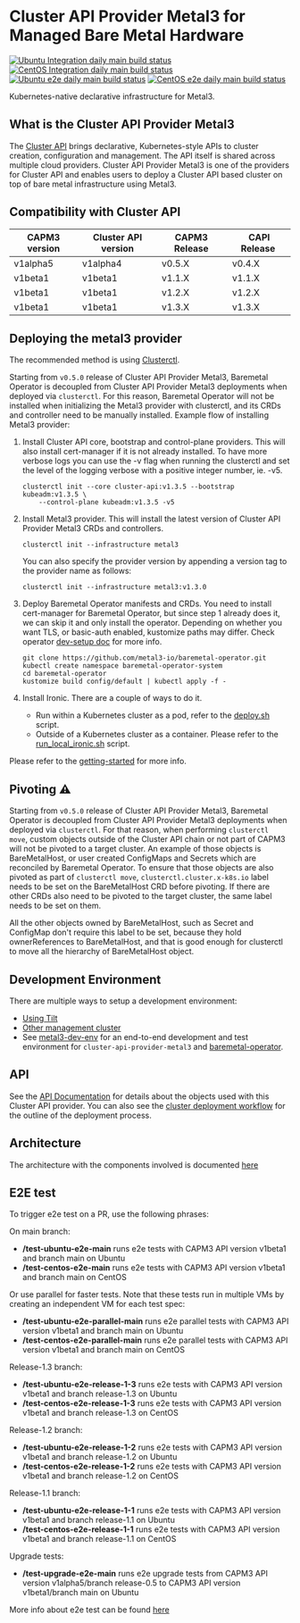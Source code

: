# Cluster API Provider Metal3 for Managed Bare Metal Hardware

[![Ubuntu Integration daily main build status](https://jenkins.nordix.org/buildStatus/icon?job=metal3_daily_main_integration_test_ubuntu&subject=Ubuntu%20daily%20main)](https://jenkins.nordix.org/view/Metal3%20Periodic/job/metal3_daily_main_integration_test_ubuntu/)
[![CentOS Integration daily main build status](https://jenkins.nordix.org/buildStatus/icon?job=metal3_daily_main_integration_test_centos&subject=CentOS%20daily%20main)](https://jenkins.nordix.org/view/Metal3%20Periodic/job/metal3_daily_main_integration_test_centos/)
[![Ubuntu e2e daily main build status](https://jenkins.nordix.org/buildStatus/icon?job=metal3_daily_main_e2e_test_ubuntu/&subject=Ubuntu%20E2E%20daily%20main)](https://jenkins.nordix.org/view/Metal3%20Periodic/job/metal3_daily_main_e2e_test_ubuntu/)
[![CentOS e2e daily main build status](https://jenkins.nordix.org/buildStatus/icon?job=metal3_daily_main_e2e_test_centos/&subject=CentOS%20E2E%20daily%20main)](https://jenkins.nordix.org/view/Metal3%20Periodic/job/metal3_daily_main_e2e_test_centos/)

Kubernetes-native declarative infrastructure for Metal3.

## What is the Cluster API Provider Metal3

The [Cluster API](https://github.com/kubernetes-sigs/cluster-api/) brings declarative,
Kubernetes-style APIs to cluster creation, configuration and management. The API
itself is shared across multiple cloud providers. Cluster API Provider Metal3 is
one of the providers for Cluster API and enables users to deploy a Cluster API based
cluster on top of bare metal infrastructure using Metal3.

## Compatibility with Cluster API

| CAPM3 version | Cluster API version | CAPM3 Release | CAPI Release |
|---------------|---------------------|---------------|--------------|
| v1alpha5      | v1alpha4            | v0.5.X        | v0.4.X       | 
| v1beta1       | v1beta1             | v1.1.X        | v1.1.X       |
| v1beta1       | v1beta1             | v1.2.X        | v1.2.X       |
| v1beta1       | v1beta1             | v1.3.X        | v1.3.X       |

## Deploying the metal3 provider

The recommended method is using
[Clusterctl](https://main.cluster-api.sigs.k8s.io/clusterctl/overview.html).

Starting from `v0.5.0` release of Cluster API Provider Metal3, Baremetal Operator is decoupled
from Cluster API Provider Metal3 deployments when deployed via `clusterctl`. For this reason,
Baremetal Operator will not be installed when initializing the Metal3 provider with clusterctl,
and its CRDs and controller need to be manually installed. Example flow of installing Metal3
provider:

1. Install Cluster API core, bootstrap and control-plane providers. This will also install
  cert-manager if it is not already installed. To have more verbose logs you can use the -v flag
  when running the clusterctl and set the level of the logging verbose with a positive integer number, ie. -v5.

    ```shell
    clusterctl init --core cluster-api:v1.3.5 --bootstrap kubeadm:v1.3.5 \
        --control-plane kubeadm:v1.3.5 -v5
    ```

1. Install Metal3 provider. This will install the latest version of Cluster API Provider Metal3 CRDs and controllers.

    ```shell
    clusterctl init --infrastructure metal3
    ```

    You can also specify the provider version by appending a version tag to the provider name as follows:

    ```shell
    clusterctl init --infrastructure metal3:v1.3.0
    ```

1. Deploy Baremetal Operator manifests and CRDs. You need to install cert-manager for Baremetal Operator,
  but since step 1 already does it, we can skip it and only install the operator. Depending on
  whether you want TLS, or basic-auth enabled, kustomize paths may differ. Check operator [dev-setup doc](https://github.com/metal3-io/baremetal-operator/blob/main/docs/dev-setup.md)
  for more info.

    ```shell
    git clone https://github.com/metal3-io/baremetal-operator.git
    kubectl create namespace baremetal-operator-system
    cd baremetal-operator
    kustomize build config/default | kubectl apply -f -
    ```

1. Install Ironic. There are a couple of ways to do it.
    - Run within a Kubernetes cluster as a pod, refer to the [deploy.sh](https://github.com/metal3-io/baremetal-operator/blob/main/tools/deploy.sh)
      script.
    - Outside of a Kubernetes cluster as a container. Please refer to the [run_local_ironic.sh](https://github.com/metal3-io/baremetal-operator/blob/main/tools/run_local_ironic.sh) script.

Please refer to the [getting-started](docs/getting-started.md) for more info.

## Pivoting ⚠️

Starting from `v0.5.0` release of Cluster API Provider Metal3, Baremetal Operator is decoupled
from Cluster API Provider Metal3 deployments when deployed via `clusterctl`. For that reason,
when performing `clusterctl move`, custom objects outside of the Cluster API chain or not part
of CAPM3 will not be pivoted to a target cluster. An example of those objects is BareMetalHost, or
user created ConfigMaps and Secrets which are reconciled by Baremetal Operator. To ensure that those objects are
also pivoted as part of `clusterctl move`, `clusterctl.cluster.x-k8s.io` label needs to be set
on the BareMetalHost CRD before pivoting. If there are other CRDs also need to be pivoted to the
target cluster, the same label needs to be set on them.

All the other objects owned by BareMetalHost, such as Secret and ConfigMap don't require this
label to be set, because they hold ownerReferences to BareMetalHost, and that is good enough
for clusterctl to move all the hierarchy of BareMetalHost object.

## Development Environment

There are multiple ways to setup a development environment:

- [Using Tilt](docs/dev-setup.md#tilt-development-environment)
- [Other management cluster](docs/dev-setup.md#development-using-Kind-or-Minikube)
- See [metal3-dev-env](https://github.com/metal3-io/metal3-dev-env) for an
  end-to-end development and test environment for
  `cluster-api-provider-metal3` and
  [baremetal-operator](https://github.com/metal3-io/baremetal-operator).

## API

See the [API Documentation](docs/api.md) for details about the objects used with
this Cluster API provider. You can also see the [cluster deployment
workflow](docs/deployment_workflow.md) for the outline of the
deployment process.

## Architecture

The architecture with the components involved is documented [here](docs/architecture.md)

## E2E test

To trigger e2e test on a PR, use the following phrases:

On main branch:

- **/test-ubuntu-e2e-main** runs e2e tests with CAPM3 API version v1beta1 and branch main on Ubuntu
- **/test-centos-e2e-main** runs e2e tests with CAPM3 API version v1beta1 and branch main on CentOS

Or use parallel for faster tests. Note that these tests run in multiple VMs by creating an independent VM for each test spec:

- **/test-ubuntu-e2e-parallel-main** runs e2e parallel tests with CAPM3 API version v1beta1 and branch main on Ubuntu
- **/test-centos-e2e-parallel-main** runs e2e parallel tests with CAPM3 API version v1beta1 and branch main on CentOS

Release-1.3 branch:

- **/test-ubuntu-e2e-release-1-3** runs e2e tests with CAPM3 API version v1beta1 and branch release-1.3 on Ubuntu
- **/test-centos-e2e-release-1-3** runs e2e tests with CAPM3 API version v1beta1 and branch release-1.3 on CentOS

Release-1.2 branch:

- **/test-ubuntu-e2e-release-1-2** runs e2e tests with CAPM3 API version v1beta1 and branch release-1.2 on Ubuntu
- **/test-centos-e2e-release-1-2** runs e2e tests with CAPM3 API version v1beta1 and branch release-1.2 on CentOS

Release-1.1 branch:

- **/test-ubuntu-e2e-release-1-1** runs e2e tests with CAPM3 API version v1beta1 and branch release-1.1 on Ubuntu
- **/test-centos-e2e-release-1-1** runs e2e tests with CAPM3 API version v1beta1 and branch release-1.1 on CentOS

Upgrade tests:

- **/test-upgrade-e2e-main** runs e2e upgrade tests from CAPM3 API version v1alpha5/branch release-0.5 to CAPM3 API version v1beta1/branch main on Ubuntu

More info about e2e test can be found [here](docs/e2e-test.md)

